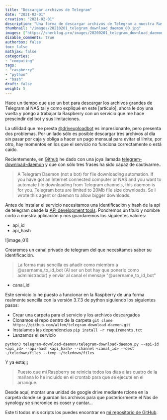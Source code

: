 ```yaml
---
title: "Descargar archivos de Telegram"
date: "2021-02-01"
creation: "2021-02-01"
description: "Una forma de descargar archivos de Telegram a nuestra Raspberry sin límite de tamaño"
thumbnail: "/images/20210201_telegram_download_daemon_00.jpg"
images: ["https://sherblog.pro/images/20200201_telegram_download_daemon_00.jpg"]
disable_comments: true
authorbox: false
toc: false
mathjax: false
categories:
- "computing"
tags:
- "raspberry"
- "python"
- "bash"
draft: false
weight: 5
---
```

Hace un tiempo que uso un bot para descargar los archivos grandes de Telegram al NAS tal y como expliqué en este [artículo], ahora le doy una vuelta y pongo a trabajar la Raspberry con un servicio que me hace prescindir del bot y sus limitaciones.
<!--more-->
La utilidad que me presta [@driveuploadbot] es impresionante, pero presenta dos problemas. Por un lado sólo es posible descargar tres archivos al día sin pasar por caja y obliga a hacer un pago mensual para evitar el límite, por otro, hay momentos en los que el servicio no funciona correctamente o está caído.

Recientemente, en [Github] he dado con una joya llamada [telegram-download-daemon] y que con sólo tres frases ha sido capaz de cautivarme..

> A Telegram Daemon (not a bot) for file downloading automation. If you have got an Internet connected computer or NAS and you want to automate file downloading from Telegram channels, this daemon is for you. Telegram bots are limited to 20Mb file size downloads. So I wrote this agent or daemon to allow bigger downloads.

Antes de instalar el servicio necesitamos una identificación y hash de la api de telegram desde la [API development tools]. Pondremos un título y nombre corto a nuestra aplicación y nos guardaremos los siguientes valores:

- api_id
- api_hash

![image_01]

Crearemos un canal privado de telegram del que necesitamos saber su identificación.

> La forma más sencilla es añadir como miembro a @username_to_id_bot (Al ser un bot hay que ponerlo como administrador) y enviar al canal el mensaje "@username_to_id_bot"

- canal_id


Este servicio lo he puesto a funcionar en la Raspberry de una forma realmente sencilla con la versión 3.7.3 de python siguiendo los siguientes pasos:

- Crear una carpeta para el servicio y los archivos descargados
- Clonamos el repo dentro de la carpeta `git clone https://github.com/alfem/telegram-download-daemon.git`
- Instalamos las dependencias `pip install -r requirements.txt`
- Lanzamos el servicio

```
python3 telegram-download-daemon/telegram-download-daemon.py --api-id <api_id> --api-hash <api_hash> --channel <canal_id> --dest ~/teledown/files --temp ~/teledown/files
```

Y ya está¡¡¡

> Puesto que mi Raspberry se reinicia todos los días a las cuatro de la mañana lo he incluido en el crontab para que se ejecute en el arranque.

Desde aquí, montar una unidad de google drive mediante rclone en la carpeta donde se guardan los archivos para que posteriormente el Nas de synology se sincronice es coser y cantar...

Este ti todos mis scripts los puedes encontrar en [mi repositorio de GitHub].




[API development tools]: https://my.telegram.org/apps
[articulo]: https://sherblog.pro/archivos-de-telegram-al-nas/
[@driveuploadbot]: https://t.me/driveuploadbot
[Github]: https://github.com
[mi repositorio de Github]: https://github.com/sherlockes/SherloScripts
[telegram-download-daemon]: https://github.com/alfem/telegram-download-daemon

[image-01]: /images/20200201_telegram_download_daemon_01.jpg
